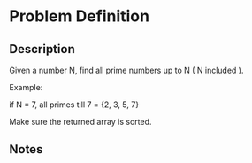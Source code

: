 # Problem Definition

## Description

Given a number N, find all prime numbers up to N ( N included ).

Example:

if N = 7,
all primes till 7 = {2, 3, 5, 7}

Make sure the returned array is sorted.

## Notes